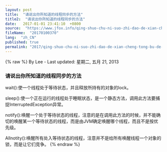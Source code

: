 ```yaml
---
layout: post
title:  "请说出你所知道的线程同步的方法"
title2:  "请说出你所知道的线程同步的方法"
date:   2017-01-01 23:41:10  +0800
source:  "https://www.jfox.info/qing-shuo-chu-ni-suo-zhi-dao-de-xian-cheng-tong-bu-de-fang-fa.html"
fileName:  "20170100370"
lang:  "zh_CN"
published: true
permalink: "2017/qing-shuo-chu-ni-suo-zhi-dao-de-xian-cheng-tong-bu-de-fang-fa.html"
---
```

{% raw %}
By Lee - Last updated: 星期二, 五月 21, 2013

###  请说出你所知道的线程同步的方法

wait():使一个线程处于等待状态，并且释放所持有的对象的lock。

sleep():使一个正在运行的线程处于睡眠状态，是一个静态方法，调用此方法要捕捉InterruptedException异常。

notify():唤醒一个处于等待状态的线程，注意的是在调用此方法的时候，并不能确切的唤醒某一个等待状态的线程，而是由JVM确定唤醒哪个线程，而且不是按优先级。

Allnotity():唤醒所有处入等待状态的线程，注意并不是给所有唤醒线程一个对象的锁，而是让它们竞争。
{% endraw %}